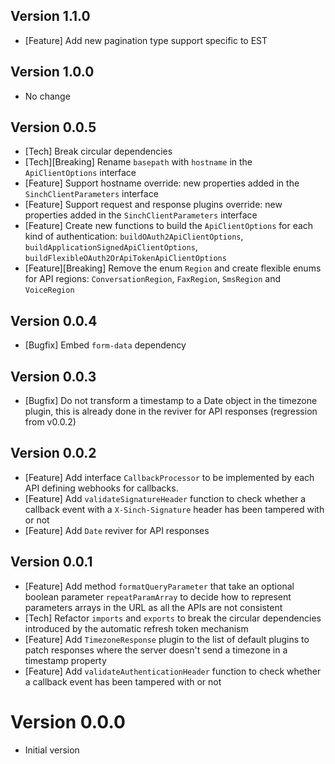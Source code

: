 ## Version 1.1.0
- [Feature] Add new pagination type support specific to EST

## Version 1.0.0
- No change

## Version 0.0.5
 - [Tech] Break circular dependencies
 - [Tech][Breaking] Rename `basepath` with `hostname` in the `ApiClientOptions` interface
 - [Feature] Support hostname override: new properties added in the `SinchClientParameters` interface
 - [Feature] Support request and response plugins override: new properties added in the `SinchClientParameters` interface
 - [Feature] Create new functions to build the `ApiClientOptions` for each kind of authentication: `buildOAuth2ApiClientOptions`, `buildApplicationSignedApiClientOptions`, `buildFlexibleOAuth2OrApiTokenApiClientOptions`
 - [Feature][Breaking] Remove the enum `Region` and create flexible enums for API regions: `ConversationRegion`, `FaxRegion`, `SmsRegion` and `VoiceRegion`

## Version 0.0.4
 - [Bugfix] Embed `form-data` dependency

## Version 0.0.3
 - [Bugfix] Do not transform a timestamp to a Date object in the timezone plugin, this is already done in the reviver for API responses (regression from v0.0.2)

## Version 0.0.2

 - [Feature] Add interface `CallbackProcessor` to be implemented by each API defining webhooks for callbacks.
 - [Feature] Add `validateSignatureHeader` function to check whether a callback event with a `X-Sinch-Signature` header has been tampered with or not
 - [Feature] Add `Date` reviver for API responses

## Version 0.0.1

 - [Feature] Add method `formatQueryParameter` that take an optional boolean parameter `repeatParamArray` to decide how to represent parameters arrays in the URL as all the APIs are not consistent
 - [Tech] Refactor `imports` and `exports` to break the circular dependencies introduced by the automatic refresh token mechanism
 - [Feature] Add `TimezoneResponse` plugin to the list of default plugins to patch responses where the server doesn't send a timezone in a timestamp property
 - [Feature] Add `validateAuthenticationHeader` function to check whether a callback event has been tampered with or not

# Version 0.0.0

- Initial version
